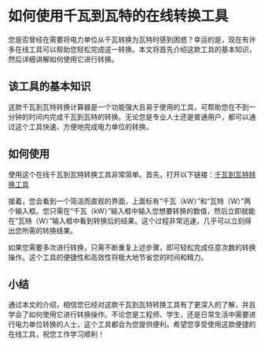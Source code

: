 如何使用千瓦到瓦特的在线转换工具
================

您是否曾经在需要将电力单位从千瓦转换为瓦特时感到困惑？幸运的是，现在有许多在线工具可以帮助您轻松完成这一转换。本文将首先介绍这款工具的基本知识，然后详细讲解如何使用它进行转换。

该工具的基本知识
--------

这款千瓦到瓦特转换计算器是一个功能强大且易于使用的工具，可帮助您在不到一分钟的时间内完成千瓦到瓦特的转换。无论您是专业人士还是普通用户，都可以通过这个工具快速、方便地完成电力单位的转换。

如何使用
----

使用这个在线千瓦到瓦特转换工具非常简单。首先，打开以下链接：[千瓦到瓦特转换工具](https://www.onlinecalculatorsfree.com/zh-tw/convert/kilowatts-to-watts.html)

接着，您会看到一个简洁而直观的界面，上面标有“千瓦（kW）”和“瓦特（W）”两个输入框。您只需在“千瓦（kW）”输入框中输入您想要转换的数值，然后立即就能在“瓦特（W）”输入框中看到转换后的结果。这个过程非常迅速，几乎可以立刻得出您所需的转换结果。

如果您需要多次进行转换，只需不断重复上述步骤，即可轻松完成任意次数的转换操作。这个工具的便捷性和高效性将极大地节省您的时间和精力。

小结
--

通过本文的介绍，相信您已经对这款千瓦到瓦特转换工具有了更深入的了解，并且学会了如何使用它进行转换操作。不论您是工程师、学生，还是日常生活中需要进行电力单位转换的人士，这个工具都会为您提供便利。希望您享受使用这款便捷的在线工具，祝您工作学习顺利！